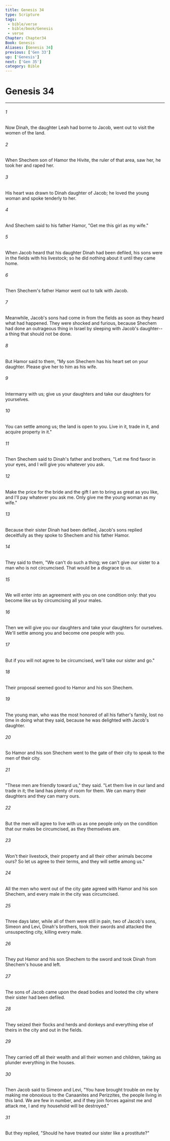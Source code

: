 ```yaml
---
title: Genesis 34
type: Scripture
tags:
 - bible/verse
 - bible/book/Genesis
 - verse
Chapter: Chapter34
Book: Genesis
Aliases: [Genesis 34]
previous: ['Gen 33']
up: ['Genesis']
next: ['Gen 35']
category: Bible
---
```

# Genesis 34

***


###### 1 
Now Dinah, the daughter Leah had borne to Jacob, went out to visit the women of the land. 

###### 2 
When Shechem son of Hamor the Hivite, the ruler of that area, saw her, he took her and raped her. 

###### 3 
His heart was drawn to Dinah daughter of Jacob; he loved the young woman and spoke tenderly to her. 

###### 4 
And Shechem said to his father Hamor, "Get me this girl as my wife." 

###### 5 
When Jacob heard that his daughter Dinah had been defiled, his sons were in the fields with his livestock; so he did nothing about it until they came home. 

###### 6 
Then Shechem's father Hamor went out to talk with Jacob. 

###### 7 
Meanwhile, Jacob's sons had come in from the fields as soon as they heard what had happened. They were shocked and furious, because Shechem had done an outrageous thing in Israel by sleeping with Jacob's daughter--a thing that should not be done. 

###### 8 
But Hamor said to them, "My son Shechem has his heart set on your daughter. Please give her to him as his wife. 

###### 9 
Intermarry with us; give us your daughters and take our daughters for yourselves. 

###### 10 
You can settle among us; the land is open to you. Live in it, trade in it, and acquire property in it." 

###### 11 
Then Shechem said to Dinah's father and brothers, "Let me find favor in your eyes, and I will give you whatever you ask. 

###### 12 
Make the price for the bride and the gift I am to bring as great as you like, and I'll pay whatever you ask me. Only give me the young woman as my wife." 

###### 13 
Because their sister Dinah had been defiled, Jacob's sons replied deceitfully as they spoke to Shechem and his father Hamor. 

###### 14 
They said to them, "We can't do such a thing; we can't give our sister to a man who is not circumcised. That would be a disgrace to us. 

###### 15 
We will enter into an agreement with you on one condition only: that you become like us by circumcising all your males. 

###### 16 
Then we will give you our daughters and take your daughters for ourselves. We'll settle among you and become one people with you. 

###### 17 
But if you will not agree to be circumcised, we'll take our sister and go." 

###### 18 
Their proposal seemed good to Hamor and his son Shechem. 

###### 19 
The young man, who was the most honored of all his father's family, lost no time in doing what they said, because he was delighted with Jacob's daughter. 

###### 20 
So Hamor and his son Shechem went to the gate of their city to speak to the men of their city. 

###### 21 
"These men are friendly toward us," they said. "Let them live in our land and trade in it; the land has plenty of room for them. We can marry their daughters and they can marry ours. 

###### 22 
But the men will agree to live with us as one people only on the condition that our males be circumcised, as they themselves are. 

###### 23 
Won't their livestock, their property and all their other animals become ours? So let us agree to their terms, and they will settle among us." 

###### 24 
All the men who went out of the city gate agreed with Hamor and his son Shechem, and every male in the city was circumcised. 

###### 25 
Three days later, while all of them were still in pain, two of Jacob's sons, Simeon and Levi, Dinah's brothers, took their swords and attacked the unsuspecting city, killing every male. 

###### 26 
They put Hamor and his son Shechem to the sword and took Dinah from Shechem's house and left. 

###### 27 
The sons of Jacob came upon the dead bodies and looted the city where their sister had been defiled. 

###### 28 
They seized their flocks and herds and donkeys and everything else of theirs in the city and out in the fields. 

###### 29 
They carried off all their wealth and all their women and children, taking as plunder everything in the houses. 

###### 30 
Then Jacob said to Simeon and Levi, "You have brought trouble on me by making me obnoxious to the Canaanites and Perizzites, the people living in this land. We are few in number, and if they join forces against me and attack me, I and my household will be destroyed." 

###### 31 
But they replied, "Should he have treated our sister like a prostitute?" 
